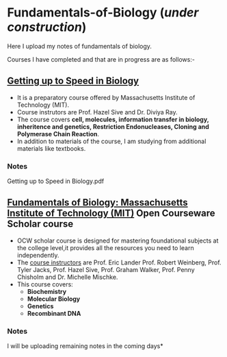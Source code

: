 # Fundamentals-of-Biology (*under construction*)
Here I upload my notes of fundamentals of biology. 

Courses I have completed and that are in progress are as follows:-
## [**Getting up to Speed in Biology**](https://openlearninglibrary.mit.edu/courses/course-v1:OCW+Pre-7.01+1T2020/about)
* It is a preparatory course offered by Massachusetts Institute of Technology (MIT). 
* Course instrutors are Prof. Hazel Sive and Dr. Diviya Ray.
* The course covers **cell, molecules, information transfer in biology, inheritence and genetics, Restriction Endonucleases, Cloning and Polymerase Chain Reaction**.
* In addition to materials of the course, I am studying from additional materials like textbooks.

### Notes
Getting up to Speed in Biology.pdf 

## [Fundamentals of Biology: Massachusetts Institute of Technology (MIT)](https://ocw.mit.edu/courses/biology/7-01sc-fundamentals-of-biology-fall-2011/index.htm) Open Courseware Scholar course
* OCW scholar course is designed for mastering foundational subjects at the college level,it provides all the resources you need to learn independently.
* The [course instructors](https://ocw.mit.edu/courses/biology/7-01sc-fundamentals-of-biology-fall-2011/syllabus/meet-the-instructors/) are Prof. Eric Lander Prof. Robert Weinberg, Prof. Tyler Jacks, Prof. Hazel Sive, Prof. Graham Walker, Prof. Penny Chisholm and Dr. Michelle Mischke.
* This course covers:
  * **Biochemistry**
  * **Molecular Biology**
  * **Genetics**
  * **Recombinant DNA**

### Notes
I will be uploading remaining notes in the coming days*

